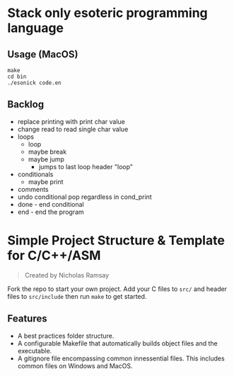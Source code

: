 # Stack only esoteric programming language

## Usage (MacOS)
```
make
cd bin
./esonick code.en
```

## Backlog
- replace printing with print char value
- change read to read single char value
- loops
    - loop
    - maybe break
    - maybe jump
        - jumps to last loop header "loop"
- conditionals
    - maybe print
- comments
- undo conditional pop regardless in cond_print
- done - end conditional
- end - end the program


# Simple Project Structure & Template for C/C++/ASM
> Created by Nicholas Ramsay

Fork the repo to start your own project.
Add your C files to `src/` and header files to `src/include` then run `make` to get started.

## Features
- A best practices folder structure.
- A configurable Makefile that automatically builds object files and the executable.
- A gitignore file encompassing common innessential files. This includes common files on Windows and MacOS.

